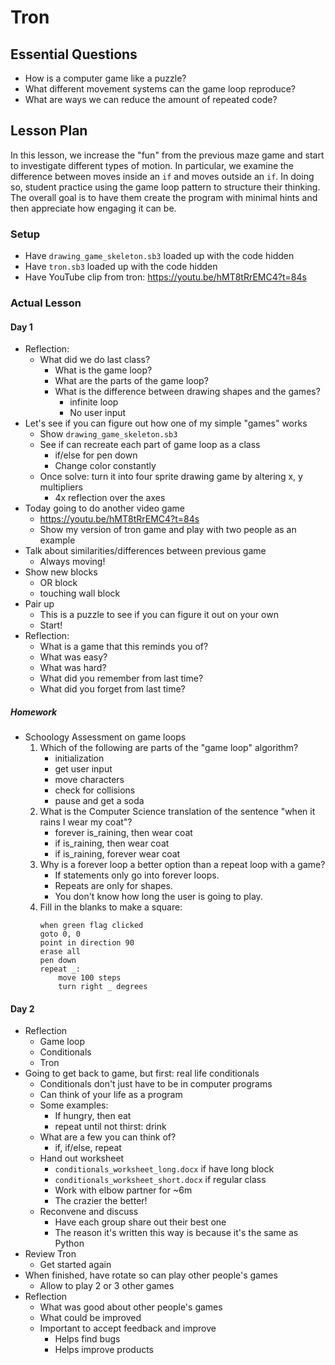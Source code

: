 # Tron

## Essential Questions

- How is a computer game like a puzzle?
- What different movement systems can the game loop reproduce?
- What are ways we can reduce the amount of repeated code?

## Lesson Plan

In this lesson, we increase the "fun" from the previous maze game and start
to investigate different types of motion. In particular, we examine the
difference between moves inside an `if` and moves outside an `if`. In doing
so, student practice using the game loop pattern to structure their thinking.
The overall goal is to have them create the program with minimal hints and then
appreciate how engaging it can be.

### Setup

- Have `drawing_game_skeleton.sb3` loaded up with the code hidden
- Have `tron.sb3` loaded up with the code hidden
- Have YouTube clip from tron: https://youtu.be/hMT8tRrEMC4?t=84s

### Actual Lesson

#### Day 1

- Reflection:
    - What did we do last class?
        - What is the game loop?
        - What are the parts of the game loop?
        - What is the difference between drawing shapes and the games?
            - infinite loop
            - No user input
- Let's see if you can figure out how one of my simple "games" works
    - Show `drawing_game_skeleton.sb3`
    - See if can recreate each part of game loop as a class
        - if/else for pen down
        - Change color constantly
    - Once solve: turn it into four sprite drawing game by altering x, y multipliers
        - 4x reflection over the axes
- Today going to do another video game
    - https://youtu.be/hMT8tRrEMC4?t=84s
    - Show my version of tron game and play with two people as an example
- Talk about similarities/differences between previous game
    - Always moving!
- Show new blocks
    - OR block
    - touching wall block
- Pair up
    - This is a puzzle to see if you can figure it out on your own
    - Start!
- Reflection:
    - What is a game that this reminds you of?
    - What was easy?
    - What was hard?
    - What did you remember from last time?
    - What did you forget from last time?

##### Homework

- Schoology Assessment on game loops
    1. Which of the following are parts of the "game loop" algorithm?
        - initialization
        - get user input
        - move characters
        - check for collisions
        - pause and get a soda
    2. What is the Computer Science translation of the sentence "when it rains I wear my coat"?
        - forever is_raining, then wear coat
        - if is_raining, then wear coat
        - if is_raining, forever wear coat
    3. Why is a forever loop a better option than a repeat loop with a game?
        - If statements only go into forever loops.
        - Repeats are only for shapes.
        - You don't know how long the user is going to play.
    4. Fill in the blanks to make a square:
        ```
        when green flag clicked
        goto 0, 0
        point in direction 90
        erase all
        pen down
        repeat _:
            move 100 steps
            turn right _ degrees
        ```

#### Day 2

- Reflection
    - Game loop
    - Conditionals
    - Tron
- Going to get back to game, but first: real life conditionals
    - Conditionals don't just have to be in computer programs
    - Can think of your life as a program
    - Some examples:
        - If hungry, then eat
        - repeat until not thirst: drink
    - What are a few you can think of?
        - if, if/else, repeat
    - Hand out worksheet
        - `conditionals_worksheet_long.docx` if have long block
        - `conditionals_worksheet_short.docx` if regular class
        - Work with elbow partner for ~6m
        - The crazier the better!
    - Reconvene and discuss
        - Have each group share out their best one
        - The reason it's written this way is because it's the same as Python
- Review Tron
    - Get started again
- When finished, have rotate so can play other people's games
    - Allow to play 2 or 3 other games
- Reflection
    - What was good about other people's games
    - What could be improved
    - Important to accept feedback and improve
        - Helps find bugs
        - Helps improve products
